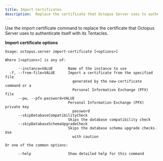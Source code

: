 ```yaml
---
title: Import Certificates
description:  Replace the certificate that Octopus Server uses to authenticate itself with its Tentacles
---
```


Use the import certificate command to replace the certificate that Octopus Server uses to authenticate itself with its Tentacles.

**Import certificate options**

```text
Usage: octopus.server import-certificate [<options>]

Where [<options>] is any of:

      --instance=VALUE       Name of the instance to use
  -f, --from-file=VALUE      Import a certificate from the specified file
                               generated by the new-certificate command or a
                               Personal Information Exchange (PFX) file
      --pw, --pfx-password=VALUE
                             Personal Information Exchange (PFX) private key
                               password
      --skipDatabaseCompatibilityCheck
                             Skips the database compatibility check
      --skipDatabaseSchemaUpgradeCheck
                             Skips the database schema upgrade checks. Use
                               with caution

Or one of the common options:

      --help                 Show detailed help for this command
```

